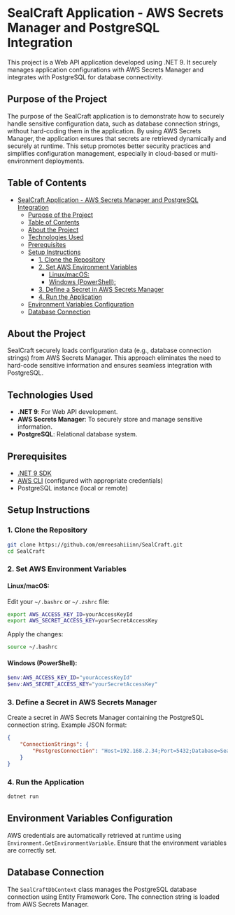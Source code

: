 
# SealCraft Application - AWS Secrets Manager and PostgreSQL Integration

This project is a Web API application developed using .NET 9. It securely manages application configurations with AWS Secrets Manager and integrates with PostgreSQL for database connectivity.

## Purpose of the Project

The purpose of the SealCraft application is to demonstrate how to securely handle sensitive configuration data, such as database connection strings, without hard-coding them in the application. By using AWS Secrets Manager, the application ensures that secrets are retrieved dynamically and securely at runtime. This setup promotes better security practices and simplifies configuration management, especially in cloud-based or multi-environment deployments.

## Table of Contents

- [SealCraft Application - AWS Secrets Manager and PostgreSQL Integration](#sealcraft-application---aws-secrets-manager-and-postgresql-integration)
  - [Purpose of the Project](#purpose-of-the-project)
  - [Table of Contents](#table-of-contents)
  - [About the Project](#about-the-project)
  - [Technologies Used](#technologies-used)
  - [Prerequisites](#prerequisites)
  - [Setup Instructions](#setup-instructions)
    - [1. Clone the Repository](#1-clone-the-repository)
    - [2. Set AWS Environment Variables](#2-set-aws-environment-variables)
      - [Linux/macOS:](#linuxmacos)
      - [Windows (PowerShell):](#windows-powershell)
    - [3. Define a Secret in AWS Secrets Manager](#3-define-a-secret-in-aws-secrets-manager)
    - [4. Run the Application](#4-run-the-application)
  - [Environment Variables Configuration](#environment-variables-configuration)
  - [Database Connection](#database-connection)

## About the Project

SealCraft securely loads configuration data (e.g., database connection strings) from AWS Secrets Manager. This approach eliminates the need to hard-code sensitive information and ensures seamless integration with PostgreSQL.

## Technologies Used

- **.NET 9**: For Web API development.
- **AWS Secrets Manager**: To securely store and manage sensitive information.
- **PostgreSQL**: Relational database system.

## Prerequisites

- [.NET 9 SDK](https://dotnet.microsoft.com/download/dotnet/9.0)
- [AWS CLI](https://aws.amazon.com/tr/secrets-manager/) (configured with appropriate credentials)
- PostgreSQL instance (local or remote)

## Setup Instructions

### 1. Clone the Repository

```bash
git clone https://github.com/emreesahiiinn/SealCraft.git
cd SealCraft
```

### 2. Set AWS Environment Variables

#### Linux/macOS:
Edit your `~/.bashrc` or `~/.zshrc` file:

```bash
export AWS_ACCESS_KEY_ID=yourAccessKeyId
export AWS_SECRET_ACCESS_KEY=yourSecretAccessKey
```

Apply the changes:
```bash
source ~/.bashrc
```

#### Windows (PowerShell):
```powershell
$env:AWS_ACCESS_KEY_ID="yourAccessKeyId"
$env:AWS_SECRET_ACCESS_KEY="yourSecretAccessKey"
```

### 3. Define a Secret in AWS Secrets Manager

Create a secret in AWS Secrets Manager containing the PostgreSQL connection string. Example JSON format:
```json
{
    "ConnectionStrings": {
        "PostgresConnection": "Host=192.168.2.34;Port=5432;Database=SealCraftDataBase;Username=postgres;Password=postgres"
    }
}
```

### 4. Run the Application

```bash
dotnet run
```

## Environment Variables Configuration

AWS credentials are automatically retrieved at runtime using `Environment.GetEnvironmentVariable`. Ensure that the environment variables are correctly set.

## Database Connection

The `SealCraftDbContext` class manages the PostgreSQL database connection using Entity Framework Core. The connection string is loaded from AWS Secrets Manager.